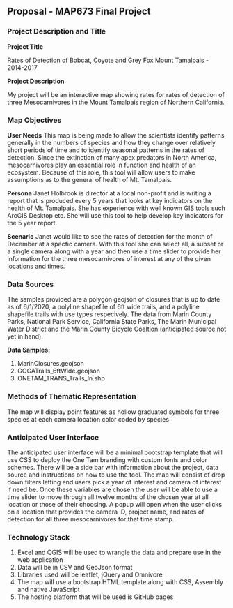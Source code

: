 ## Proposal - MAP673 Final Project
### Project Description and Title

**Project Title**

Rates of Detection of Bobcat, Coyote and Grey Fox Mount Tamalpais - 2014-2017

**Project Description**

My project will be an interactive map showing rates for rates of detection of three Mesocarnivores in the Mount Tamalpais region of Northern California.

### Map Objectives

**User Needs** This map is being made to allow the scientists identify patterns generally in the numbers of species and how they change over relatively short periods of time and to identify seasonal patterns in the rates of detection. Since the extinction of many apex predators in North America, mesocarnivores play an essential role in function and health of an ecosystem. Because of this role,  this tool will allow users to make assumptions as to the general of health of Mt. Tamalpais.

**Persona** Janet Holbrook is director at a local non-profit and is writing a report that is produced every 5 years that looks at key indicators on the health of Mt. Tamalpais. She has experience with well known GIS tools such ArcGIS Desktop etc. She will use this tool to help develop key indicators for the 5 year report.

**Scenario** Janet would like to see the rates of detection for the month of December at a specfic camera. With this tool she can select all, a subset or a single camera along with a year and then use a time slider to provide her information for the three mesocarnivores of interest at any of the given locations and times.


### Data Sources

The samples provided are a polygon geojson of closures that is up to date as of 6/1/2020, a polyline shapefile of 6ft wide trails, and a polyline shapefile trails with use types respecively. The data from Marin County Parks, National Park Service, California State Parks, The Marin Municipal Water District and the Marin County Bicycle Coaltion (anticipated source not yet in hand).

**Data Samples:**
1. MarinClosures.geojson
2. GOGATrails_6ftWide.geojson
3. ONETAM_TRANS_Trails_ln.shp

### Methods of Thematic Representation

The map will display point features as hollow graduated symbols for three species at each camera location color coded by species

### Anticipated User Interface

The anticipated user interface will be a minimal bootstrap template that will use CSS to deploy the One Tam branding with custom fonts and color schemes. There will be a side bar with information about the project, data source and instructions on how to use the tool.  The map will consist of drop down filters letting end users pick a year of interest and camera of interest if need be. Once these variables are chosen the user will be able to use a time slider to move through all twelve months of the chosen year at all location or those of their choosing. A popup will open when the user clicks on a location that provides the camera ID, project name, and rates of detection for all three mesocarnivores for that time stamp.

### Technology Stack

1. Excel and QGIS will be used to wrangle the data and prepare use in the web application
2. Data will be in CSV and GeoJson format
3. Libraries used will be leaflet, jQuery and Omnivore
4. The map will use a bootstrap HTML template along with CSS, Assembly and native JavaScript
5. The hosting platform that will be used is GitHub pages












